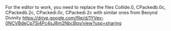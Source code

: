 For the editor to work, you need to replace the files Collide.0, CPackedb.0c, CPackedb.2c, CPackedi.0c, CPackedi.2c with similar ones from Beoynd Divinity
https://drive.google.com/file/d/1YVev-0NCVBdeCp7Si4Pc4sJ8m2NbcBqv/view?usp=sharing